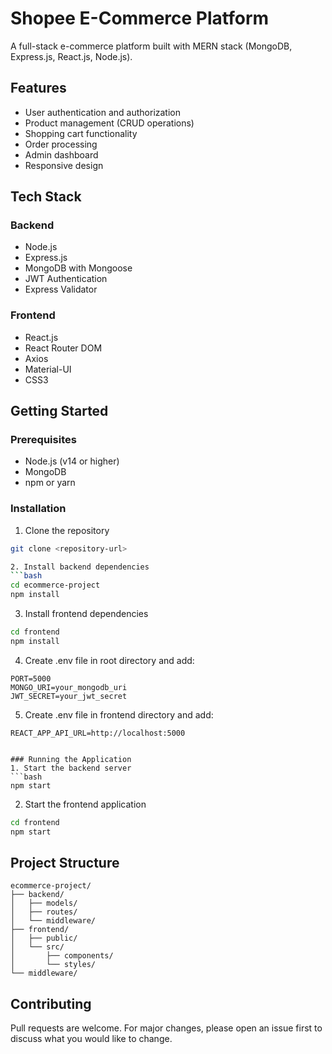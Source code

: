 # Shopee E-Commerce Platform

A full-stack e-commerce platform built with MERN stack (MongoDB, Express.js, React.js, Node.js).

## Features

- User authentication and authorization
- Product management (CRUD operations)
- Shopping cart functionality
- Order processing
- Admin dashboard
- Responsive design

## Tech Stack

### Backend
- Node.js
- Express.js
- MongoDB with Mongoose
- JWT Authentication
- Express Validator

### Frontend
- React.js
- React Router DOM
- Axios
- Material-UI
- CSS3

## Getting Started

### Prerequisites
- Node.js (v14 or higher)
- MongoDB
- npm or yarn

### Installation

1. Clone the repository
```bash
git clone <repository-url>

2. Install backend dependencies
```bash
cd ecommerce-project
npm install
 ```

3. Install frontend dependencies
```bash
cd frontend
npm install
 ```

4. Create .env file in root directory and add:
```env
PORT=5000
MONGO_URI=your_mongodb_uri
JWT_SECRET=your_jwt_secret
 ```

5. Create .env file in frontend directory and add:
```env
REACT_APP_API_URL=http://localhost:5000
 ```
```

### Running the Application
1. Start the backend server
```bash
npm start
 ```

2. Start the frontend application
```bash
cd frontend
npm start
 ```

## Project Structure
```plaintext
ecommerce-project/
├── backend/
│   ├── models/
│   ├── routes/
│   └── middleware/
├── frontend/
│   ├── public/
│   └── src/
│       ├── components/
│       └── styles/
└── middleware/
 ```

## Contributing
Pull requests are welcome. For major changes, please open an issue first to discuss what you would like to change.